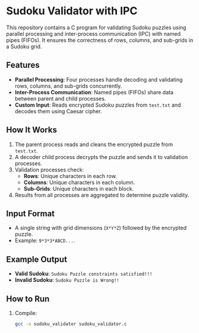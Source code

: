 # Sudoku Validator with IPC

This repository contains a C program for validating Sudoku puzzles using parallel processing and inter-process communication (IPC) with named pipes (FIFOs). It ensures the correctness of rows, columns, and sub-grids in a Sudoku grid.

## Features

- **Parallel Processing**: Four processes handle decoding and validating rows, columns, and sub-grids concurrently.
- **Inter-Process Communication**: Named pipes (FIFOs) share data between parent and child processes.
- **Custom Input**: Reads encrypted Sudoku puzzles from `test.txt` and decodes them using Caesar cipher.

## How It Works

1. The parent process reads and cleans the encrypted puzzle from `test.txt`.
2. A decoder child process decrypts the puzzle and sends it to validation processes.
3. Validation processes check:
   - **Rows**: Unique characters in each row.
   - **Columns**: Unique characters in each column.
   - **Sub-Grids**: Unique characters in each block.
4. Results from all processes are aggregated to determine puzzle validity.

## Input Format

- A single string with grid dimensions (`X*Y*Z`) followed by the encrypted puzzle.
- Example: `9*3*3*ABCD...`.

## Example Output

- **Valid Sudoku**: `Sudoku Puzzle constraints satisfied!!!`
- **Invalid Sudoku**: `Sudoku Puzzle is Wrong!!`

## How to Run

1. Compile:
   ```bash
   gcc -o sudoku_validator sudoku_validator.c

